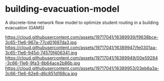 # building-evacuation-model
A discrete-time network flow model to optimize student routing in a building evacuation (GAMS)

https://cloud.githubusercontent.com/assets/19717041/16389939/f9638bce-3c65-11e6-967a-77cd01697da3.jpg
https://cloud.githubusercontent.com/assets/19717041/16389947/fe0301aa-3c65-11e6-945d-74570f406341.jpg
https://cloud.githubusercontent.com/assets/19717041/16389949/00e59284-3c66-11e6-9fa3-8b64ace2b86b.jpg
https://cloud.githubusercontent.com/assets/19717041/16389953/03eb6a3a-3c66-11e6-82e8-d6c851d168ca.jpg
